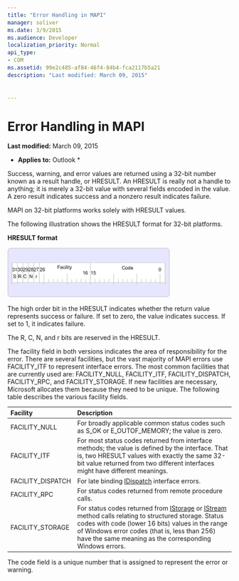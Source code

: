 ```yaml
---
title: "Error Handling in MAPI"
manager: soliver
ms.date: 3/9/2015
ms.audience: Developer
localization_priority: Normal
api_type:
- COM
ms.assetid: 99e2c485-af84-46f4-84b4-fca2117b5a21
description: "Last modified: March 09, 2015"
 
 
---
```


# Error Handling in MAPI

 **Last modified:** March 09, 2015 
  
 * **Applies to:** Outlook * 
  
Success, warning, and error values are returned using a 32-bit number known as a result handle, or HRESULT. An HRESULT is really not a handle to anything; it is merely a 32-bit value with several fields encoded in the value. A zero result indicates success and a nonzero result indicates failure.
  
MAPI on 32-bit platforms works solely with HRESULT values.
  
The following illustration shows the HRESULT format for 32-bit platforms.
  
 **HRESULT format**
  
![HRESULT format](media/amapi_49.gif)
  
The high order bit in the HRESULT indicates whether the return value represents success or failure. If set to zero, the value indicates success. If set to 1, it indicates failure.
  
The R, C, N, and r bits are reserved in the HRESULT.
  
The facility field in both versions indicates the area of responsibility for the error. There are several facilities, but the vast majority of MAPI errors use FACILITY_ITF to represent interface errors. The most common facilities that are currently used are: FACILITY_NULL, FACILITY_ITF, FACILITY_DISPATCH, FACILITY_RPC, and FACILITY_STORAGE. If new facilities are necessary, Microsoft allocates them because they need to be unique. The following table describes the various facility fields.
  
|**Facility**|**Description**|
|:-----|:-----|
|FACILITY_NULL  <br/> |For broadly applicable common status codes such as S_OK or E_OUTOF_MEMORY; the value is zero.  <br/> |
|FACILITY_ITF  <br/> |For most status codes returned from interface methods; the value is defined by the interface. That is, two HRESULT values with exactly the same 32-bit value returned from two different interfaces might have different meanings.  <br/> |
|FACILITY_DISPATCH  <br/> |For late binding [IDispatch](http://msdn.microsoft.com/en-us/library/ms221608.aspx) interface errors.  <br/> |
|FACILITY_RPC  <br/> |For status codes returned from remote procedure calls.  <br/> |
|FACILITY_STORAGE  <br/> |For status codes returned from [IStorage](http://msdn.microsoft.com/en-us/library/aa380015%28VS.85%29.aspx) or [IStream](http://msdn.microsoft.com/en-us/library/aa380034%28VS.85%29.aspx) method calls relating to structured storage. Status codes with code (lower 16 bits) values in the range of Windows error codes (that is, less than 256) have the same meaning as the corresponding Windows errors.  <br/> |
   
The code field is a unique number that is assigned to represent the error or warning.
  

